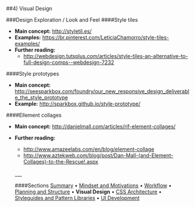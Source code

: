 ##4) Visual Design

###Design Exploration / Look and Feel
####Style tiles
- **Main concept:** http://styletil.es/
- **Examples:** https://br.pinterest.com/LeticiaChamorro/style-tiles-examples/
- **Further reading:**
  - http://webdesign.tutsplus.com/articles/style-tiles-an-alternative-to-full-design-comps--webdesign-7232

####Style prototypes
- **Main concept:** http://seesparkbox.com/foundry/our_new_responsive_design_deliverable_the_style_prototype
- **Example:** http://sparkbox.github.io/style-prototype/

####Ellement collages
- **Main concept:** http://danielmall.com/articles/rif-element-collages/
- **Further reading:**
  - http://www.amazeelabs.com/en/blog/element-collage
  - http://www.aztekweb.com/blog/post/Dan-Mall-(and-Element-Collages)-to-the-Rescue!.aspx

  <br/>
  ___

  ####Sections
  [Summary](README.md) • [Mindset and Motivations](mindset-and-motivations.md) • [Workflow](workflow.md) • [Planning and Structure](planning-and-structure.md) • **Visual Design** • [CSS Architecture](css-architecture.md) • [Styleguides and Pattern Libraries](styleguides-and-pattern-libraries.md) • [UI Development](ui-development.md)
